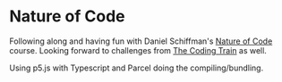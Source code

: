 # Nature of Code

Following along and having fun with Daniel Schiffman's [Nature of Code](https://natureofcode.com/book) course. Looking forward to challenges from [The Coding Train](https://thecodingtrain.com/) as well.

Using p5.js with Typescript and Parcel doing the compiling/bundling.
